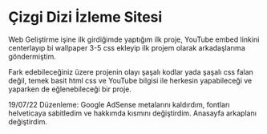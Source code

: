 # Çizgi Dizi İzleme Sitesi
Web Geliştirme işine ilk girdiğimde yaptığım ilk proje, YouTube embed linkini centerlayıp bi wallpaper 3-5 css ekleyip ilk projem olarak arkadaşlarıma göndermiştim.

Fark edebileceğiniz üzere projenin olayı şaşalı kodlar yada şaşalı css falan değil, temek basit html css ve YouTube bilgisi ile herkesin yapabileceği ve yaparken de eğlenebileceği bir proje.

19/07/22 Düzenleme:
Google AdSense metalarını kaldırdım, fontları helveticaya sabitledim ve hakkımda kısmını değiştirdim. Anasayfa arkaplanı değiştirdim.